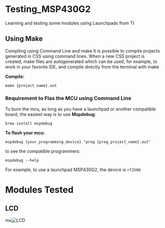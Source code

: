 # Testing_MSP430G2
Learning and testing some modules using Launchpads from TI

## Using Make

Compiling using Command Line and make
It is possible to compile projects generated in CSS using command lines. When a new CSS project is created, make files are autogenerated which can be used, for example, to work in your favorite IDE, and compile directly from the terminal with make

__Compile:__
```
make {project_name}.out
```
### __Requirement to Flas the MCU using Command Line__

To burn the mcu, as long as you have a launchpad or another compatible board, the easiest way is to use __Mspdebug__:

```
brew install mspdebug
````

__To flash your mcu:__

```
mspdebug {your_programming_device} "prog {prog_project_name}.out"
```

to see the compatible programmers:

```
mspdebug --help
```
For example, to use a launchpad MSP430G2, the device is `rf2500`

# Modules Tested
## LCD 

ms![LCD](https://user-images.githubusercontent.com/59566401/118188355-8bb91000-b440-11eb-8df8-2395e373d330.JPG)
